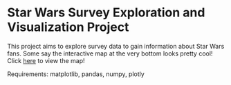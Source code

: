 # Star Wars Survey Exploration and Visualization Project

This project aims to explore survey data to gain information about Star Wars fans. Some say the interactive map at the very bottom looks pretty cool! Click [here](https://htmlpreview.github.io/?https://raw.githubusercontent.com/dilarakarabey/star-wars-survey/master/interactive_map.html) to view the map!

Requirements:
matplotlib,
pandas,
numpy,
plotly
